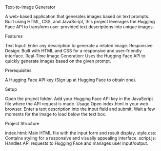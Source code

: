 Text-to-Image Generator

A web-based application that generates images based on text prompts. Built using HTML, CSS, and JavaScript, this project leverages the Hugging Face API to transform user-provided text descriptions into unique images.

Features

Text Input: Enter any description to generate a related image.
Responsive Design: Built with HTML and CSS for a responsive and user-friendly interface.
Real-Time Image Generation: Uses the Hugging Face API to quickly generate images based on the given prompt.

Prerequisites

A Hugging Face API key (Sign up at Hugging Face to obtain one).

Setup

Open the project folder.
Add your Hugging Face API key in the JavaScript file where the API request is made.
Usage
Open index.html in your web browser.
Enter a text description into the input field and submit.
Wait a few moments for the image to load below the text box.

Project Structure

index.html: Main HTML file with the input form and result display.
style.css: Contains styling for a responsive and visually appealing interface.
script.js: Handles API requests to Hugging Face and manages user input/output.
